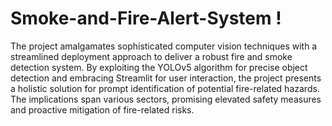 # Smoke-and-Fire-Alert-System !
The project amalgamates sophisticated computer vision techniques with a streamlined deployment approach to deliver a robust fire and smoke detection system. By exploiting the YOLOv5 algorithm for precise object detection and embracing Streamlit for user interaction, the project presents a holistic solution for prompt identification of potential fire-related hazards. The implications span various sectors, promising elevated safety measures and proactive mitigation of fire-related risks.
